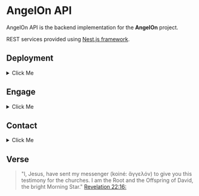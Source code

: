 # AngelOn API

AngelOn API is the backend implementation for the **AngelOn** project.

REST services provided using [Nest.js framework](http://nestjs.com).

## Deployment
<details><summary>Click Me</summary>

AngelOn currently uses MongoDB database through [<code>@nestjs/mongoose</code>.](https://docs.nestjs.com/techniques/mongodb) .

We **recommend** you to use [MongoDB Atlas](https://www.mongodb.com/atlas/database). Their free tier service will allow you to deploy MongoDB using the provider and region of your choice between Amazon AWS, Google Cloud and Microsoft Azure.

If you are going to deploy MongoDB manually, be sure to a [replica set](https://www.mongodb.com/docs/manual/replication/).

### Installing
```bash $
$ npm install
```

### Running

```bash
# development
$ npm run start

# production mode
$ npm run start:prod
```

### Test

```bash
$ npm run test
```
</details>

## Engage

<details><summary>Click Me</summary>

Join us while we are building our API and other blocks on AngelOn project. We can collaborate in many different ways!

### Donate

AngelOn is an open source project. You are free to use, modify and redistribuite this code.

Would you like to give back by maintening, sponsoring and supporting financely this project, we'll great appretiate regardless the ammount you can donate. [Read more about donating for this project.]

### Contributing

Would you like to give back contibuting with code, we kindly ask you to commit your changes through a pull request in our [Github repository]().

### Contracting 

AngelOn is provided without any warrant or promise of support. Professional services are available, contact us at [support@angelon.app](mailto:) for a consultation.

</details>

## Contact

<details><summary>Click Me</summary>

- Author Linkedin page - [Gleidson LM](https://linkedin.com/in/gleidsonlm)
- Community Discord - [AngelOn]()

May God bless you and empower His church to testify about the Good News.

</details>

## Verse
> "I, Jesus, have sent my messenger (koiné: ἄγγελόν) to give you this testimony for the churches. I am the Root and the Offspring of David, the bright Morning Star." [Revelation 22:16:](https://biblehub.com/interlinear/revelation/22-16.htm)